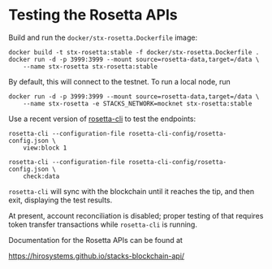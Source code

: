 # Testing the Rosetta APIs

Build and run the `docker/stx-rosetta.Dockerfile` image:

    docker build -t stx-rosetta:stable -f docker/stx-rosetta.Dockerfile .
    docker run -d -p 3999:3999 --mount source=rosetta-data,target=/data \
        --name stx-rosetta stx-rosetta:stable

By default, this will connect to the testnet.  To run a local node, run


    docker run -d -p 3999:3999 --mount source=rosetta-data,target=/data \
        --name stx-rosetta -e STACKS_NETWORK=mocknet stx-rosetta:stable

Use a recent version of [rosetta-cli](https://github.com/coinbase/rosetta-cli) to test the endpoints:

    rosetta-cli --configuration-file rosetta-cli-config/rosetta-config.json \
        view:block 1

    rosetta-cli --configuration-file rosetta-cli-config/rosetta-config.json \
        check:data

`rosetta-cli` will sync with the blockchain until it reaches the tip,
and then exit, displaying the test results.

At present, account reconciliation is disabled; proper testing of that
requires token transfer transactions while `rosetta-cli` is running.

Documentation for the Rosetta APIs can be found at

https://hirosystems.github.io/stacks-blockchain-api/
